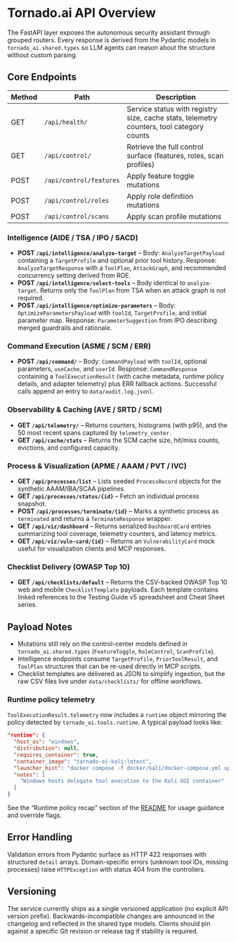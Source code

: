 # Tornado.ai API Overview

The FastAPI layer exposes the autonomous security assistant through grouped
routers. Every response is derived from the Pydantic models in
`tornado_ai.shared.types` so LLM agents can reason about the structure without
custom parsing.

## Core Endpoints

| Method | Path | Description |
| ------ | ---- | ----------- |
| GET | `/api/health/` | Service status with registry size, cache stats, telemetry counters, tool category counts |
| GET | `/api/control/` | Retrieve the full control surface (features, roles, scan profiles) |
| POST | `/api/control/features` | Apply feature toggle mutations |
| POST | `/api/control/roles` | Apply role definition mutations |
| POST | `/api/control/scans` | Apply scan profile mutations |

### Intelligence (AIDE / TSA / IPO / SACD)

- **POST `/api/intelligence/analyze-target`** – Body: `AnalyzeTargetPayload`
  containing a `TargetProfile` and optional prior tool history. Response:
  `AnalyzeTargetResponse` with a `ToolPlan`, `AttackGraph`, and recommended
  concurrency setting derived from ROE.
- **POST `/api/intelligence/select-tools`** – Body identical to `analyze-target`.
  Returns only the `ToolPlan` from TSA when an attack graph is not required.
- **POST `/api/intelligence/optimize-parameters`** – Body:
  `OptimizeParametersPayload` with `toolId`, `TargetProfile`, and initial
  parameter map. Response: `ParameterSuggestion` from IPO describing merged
  guardrails and rationale.

### Command Execution (ASME / SCM / ERR)

- **POST `/api/command/`** – Body: `CommandPayload` with `toolId`, optional
  parameters, `useCache`, and `userId`. Response: `CommandResponse` containing a
  `ToolExecutionResult` (with cache metadata, runtime policy details, and adapter
  telemetry) plus ERR fallback actions. Successful calls append an entry to
  `data/audit.log.jsonl`.

### Observability & Caching (AVE / SRTD / SCM)

- **GET `/api/telemetry/`** – Returns counters, histograms (with p95), and the
  50 most recent spans captured by `telemetry_center`.
- **GET `/api/cache/stats`** – Returns the SCM cache size, hit/miss counts,
  evictions, and configured capacity.

### Process & Visualization (APME / AAAM / PVT / IVC)

- **GET `/api/processes/list`** – Lists seeded `ProcessRecord` objects for the
  synthetic AAAM/IBA/SCAA pipelines.
- **GET `/api/processes/status/{id}`** – Fetch an individual process snapshot.
- **POST `/api/processes/terminate/{id}`** – Marks a synthetic process as
  `terminated` and returns a `TerminateResponse` wrapper.
- **GET `/api/viz/dashboard`** – Returns serialized `DashboardCard` entries
  summarizing tool coverage, telemetry counters, and latency metrics.
- **GET `/api/viz/vuln-card/{id}`** – Returns an `VulnerabilityCard` mock useful
  for visualization clients and MCP responses.

### Checklist Delivery (OWASP Top 10)

- **GET `/api/checklists/default`** – Returns the CSV-backed OWASP Top 10 web
  and mobile `ChecklistTemplate` payloads. Each template contains linked
  references to the Testing Guide v5 spreadsheet and Cheat Sheet series.

## Payload Notes

- Mutations still rely on the control-center models defined in
  `tornado_ai.shared.types` (`FeatureToggle`, `RoleControl`, `ScanProfile`).
- Intelligence endpoints consume `TargetProfile`, `PriorToolResult`, and
  `ToolPlan` structures that can be re-used directly in MCP scripts.
- Checklist templates are delivered as JSON to simplify ingestion, but the raw
  CSV files live under `data/checklists/` for offline workflows.

### Runtime policy telemetry

`ToolExecutionResult.telemetry` now includes a `runtime` object mirroring the
policy detected by `tornado_ai.tools.runtime`. A typical payload looks like:

```json
"runtime": {
  "host_os": "windows",
  "distribution": null,
  "requires_container": true,
  "container_image": "tornado-ai-kali:latest",
  "launcher_hint": "docker compose -f docker/kali/docker-compose.yml up -d",
  "notes": [
    "Windows hosts delegate tool execution to the Kali GUI container"
  ]
}
```

See the “Runtime policy recap” section of the [README](../README.md#runtime-policy-recap)
for usage guidance and override flags.

## Error Handling

Validation errors from Pydantic surface as HTTP 422 responses with structured
`detail` arrays. Domain-specific errors (unknown tool IDs, missing processes)
raise `HTTPException` with status 404 from the controllers.

## Versioning

The service currently ships as a single versioned application (no explicit API
version prefix). Backwards-incompatible changes are announced in the changelog
and reflected in the shared type models. Clients should pin against a specific
Git revision or release tag if stability is required.

